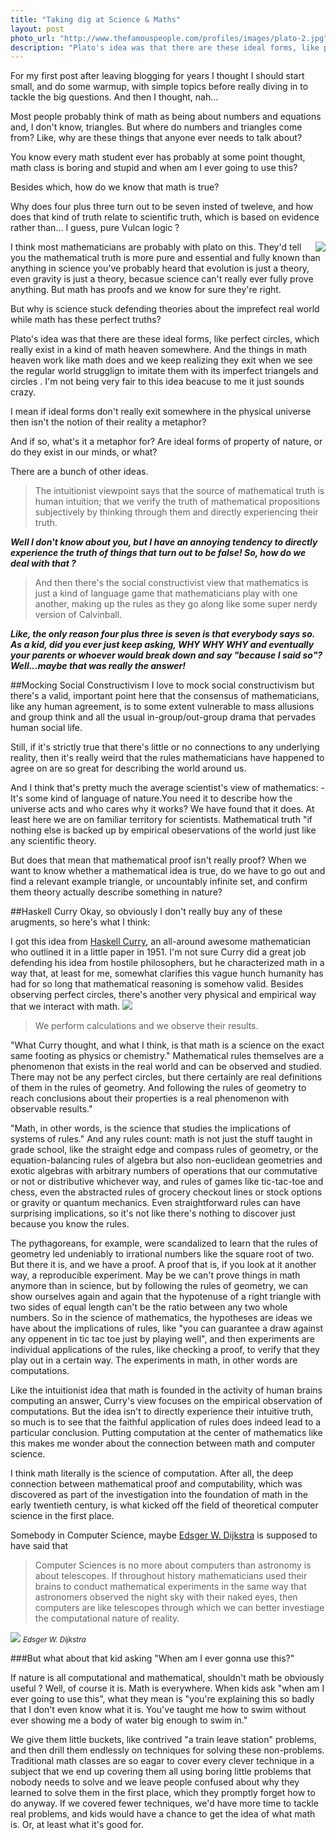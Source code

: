 ```yaml
---
title: "Taking dig at Science & Maths"
layout: post
photo_url: "http://www.thefamouspeople.com/profiles/images/plato-2.jpg"
description: "Plato's idea was that there are these ideal forms, like perfect circles, which really exist in a kind of math heaven somewhere. And the things in math heaven work like math does and we keep realizing they exit when we see the regular world strugglign to imitate them with its imperfect triangels and circles . I'm not being very fair to this idea beacuse to me it just sounds crazy."
---
```


For my first post after leaving blogging for years I thought I should start small, and do some warmup, with simple topics before really diving in to tackle the big questions. And then I thought, nah...

Most people probably think of math as being about numbers and equations and, I don't know, triangles. But where do numbers and triangles come from? Like, why are these things that anyone ever needs to talk about? 

You know every math student ever has probably at some point thought, math class is boring and stupid and when am I ever going to use this?

Besides which, how do we know that math is true?

Why does four plus three turn out to be seven insted of tweleve, and how does that kind of truth relate to scientific truth, which is based on evidence rather than... I guess, pure Vulcan logic ?

<img src="http://cdn.meme.am/instances/57043240.jpg" align="right">

I think most mathematicians are probably with plato on this. They'd tell you the mathematical truth is more pure and essential and fully known than anything in science you've probably heard that evolution is just a theory, even gravity is just a theory, becasue science can't really ever fully prove anything. But math has proofs and we know for sure they're right.

But why is science stuck defending theories about the imprefect real world while math has these perfect truths?


Plato's idea was that there are these ideal forms, like perfect circles, which really exist in a kind of math heaven somewhere. And the things in math heaven work like math does and we keep realizing they exit when we see the regular world strugglign to imitate them with its imperfect triangels and circles . I'm not being very fair to this idea beacuse to me it just sounds crazy. 

I mean if ideal forms don't really exit somewhere in the physical universe then isn't the notion of their reality a metaphor?

And if so, what's it a metaphor for? Are ideal forms of property of nature, or do they exist in our minds, or what? 

There are a bunch of other ideas. 

>The intuitionist viewpoint says that the source of mathematical truth is human intuition; that we verify the truth of mathematical propositions subjectively by thinking through them and directly experiencing their truth.

***Well I don't know about you, but I have an annoying tendency to directly experience the truth of things that turn out to be false! So, how do we deal with that ?***

>And then there's the social constructivist view that mathematics is just a kind of language game that mathematicians play with one another, making up the rules as they go along like some super nerdy version of Calvinball.

***Like, the only reason four plus three is seven is that everybody says so. As a kid, did you ever just keep asking, WHY WHY WHY and eventually your parents or whoever would break down and say "because I said so"?  Well...maybe that was really the answer!***

##Mocking Social Constructivism
I love to mock social constructivism but there's a valid, important point here that the consensus of mathematicians, like any human agreement, is to some extent vulnerable to mass allusions and group think and all the usual in-group/out-group drama that pervades human social life. 

Still, if it's strictly true that there's little or no connections to any underlying reality, then it's really weird that the rules mathematicians have happened to agree on are so great for describing the world around us. 

And I think that's pretty much the average scientist's view of mathematics: - It's some kind of language of nature.You need it to describe how the universe acts and who cares why it works? We have found that it does. At least here we are on familiar territory for scientists. Mathematical truth "if nothing else is backed up by empirical obeservations of the world just like any scientific theory. 

But does that mean that mathematical proof isn't really proof? When we want to know whether a mathematical idea is true, do we have to go out and find a relevant example triangle, or uncountably infinite set, and confirm them theory actually describe something in nature?


##Haskell Curry
Okay, so obviously I don't really buy any of these arugments, so here's what I think:

I got this idea from [Haskell Curry](https://en.wikipedia.org/wiki/Haskell_Curry), an all-around awesome mathematician who outlined it in a little paper in 1951. I'm not sure Curry did a great job defending his idea from hostile philosophers, but he characterized math in a way that, at least for me, somewhat clarifies this vague hunch humanity has had for so long that mathematical reasoning is somehow valid. Besides observing perfect circles, there's another very physical and empirical way that we interact with math. 
<img src="http://journals.cambridge.org/data/firstAbstract/JSL/JSL18_01/S002248120009842Xa_abstract.jpg">

>We perform calculations and we observe their results.


"What Curry thought, and what I think, is that math is a science on the exact same footing as physics or chemistry." Mathematical rules themselves are a phenomenon that exists in the real world and can be observed and studied. There may not be any perfect circles, but there certainly are real definitions of them in the rules of geometry. And following the rules of geometry to reach conclusions about their properties is a real phenomenon with observable results."

"Math, in other words, is the science that studies the implications of systems of rules." And any rules count: math is not just the stuff taught in grade school, like the straight edge and compass rules of geometry, or the equation-balancing rules of algebra but also non-euclidean geometries and exotic algebras with arbitrary numbers of operations that our commutative or not or distributive whichever way, and rules of games like tic-tac-toe and chess, even the abstracted rules of grocery checkout lines or stock options or gravity or quantum mechanics. Even straightforward rules can have surprising implications, so it's not like there's nothing to discover just because you know the rules. 

The pythagoreans, for example, were scandalized to learn that the rules of geometry led undeniably to irrational numbers like the square root of two. But there it is, and we have a proof. A proof that is, if you look at it another way, a reproducible experiment. May be we can't prove things in math anymore than in science, but by following the rules of geometry, we can show ourselves again and again that the hypotenuse of a right triangle with two sides of equal length can't be the ratio between any two whole numbers. So in the science of mathematics, the hypotheses are ideas we have about the implications of rules, like "you can guarantee a draw against any oppenent in tic tac toe just by playing well", and then experiments are individual applications of the rules, like checking a proof, to verify that they play out in a certain way. The experiments in math, in other words are computations. 

Like the intuitionist idea that math is founded in the activity of human brains computing an answer, Curry's view focuses on the empirical observation of computations. But the idea isn't to directly experience their intuitive truth, so much is to see that the faithful application of rules does indeed lead to a particular conclusion. Putting computation at the center of mathematics like this makes me wonder about the connection between math and computer science. 

I think math literally is the science of computation. After all, the deep connection between mathematical proof and computability, which was discovered as part of the investigation into the foundation of math in the early twentieth century, is what kicked off the field of theoretical computer science in the first place. 

Somebody in Computer Science, maybe [Edsger W. Dijkstra](https://en.wikipedia.org/wiki/Edsger_W._Dijkstra) is supposed to have said that 
>Computer Sciences is no more about computers than astronomy is about telescopes. If throughout history mathematicians used their brains to conduct mathematical experiments in the same way that astronomers observed the night sky with their naked eyes, then computers are like telescopes through which we can better investiage the computational nature of reality. 

<img src="https://upload.wikimedia.org/wikipedia/commons/c/c9/Edsger_Dijkstra_1994.jpg">
<small><em>Edsger W. Dijkstra</em></small>

###But what about that kid asking "When am I ever gonna use this?"

If nature is all computational and mathematical, shouldn't math be obviously useful ? Well, of course it is. Math is everywhere. When kids ask "when am I ever going to use this", what they mean is "you're explaining this so badly that I don't even know what it is. You've taught me how to swim without ever showing me a body of water big enough to swim in."

We give them little buckets, like contrived "a train leave station" problems, and then drill them endlessly on techniques for solving these non-problems. Traditional math classes are so eagar to cover every clever technique in a subject that we end up covering them all using boring little problems that nobody needs to solve and we leave people confused about why they learned to solve them in the first place, which they promptly forget how to do anyway. If we covered fewer techniques, we'd have more time to tackle real problems, and kids would have a chance to get the idea of what math is. Or, at least what it's good for. 




























